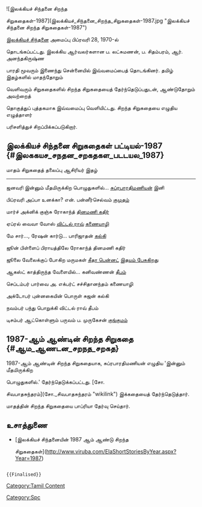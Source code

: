 ![இலக்கியச் சிந்தனை சிறந்த
சிறுகதைகள்-1987](இலக்கியச்_சிந்தனை_சிறந்த_சிறுகதைகள்-1987.jpg "இலக்கியச் சிந்தனை சிறந்த சிறுகதைகள்-1987")
[இலக்கியச் சிந்தனை](இலக்கியச்_சிந்தனை "wikilink") அமைப்பு பிப்ரவரி 28, 1970-ல்
தொடங்கப்பட்டது. இலக்கிய ஆர்வலர்களான ப. லட்சுமணன், ப. சிதம்பரம், ஆர். அனந்தகிருஷ்ண
பாரதி மூவரும் இணைந்து சென்னையில் இவ்வமைப்பைத் தொடங்கினர். தமிழ் இதழ்களில் மாதந்தோறும்
வெளிவரும் சிறுகதைகளில் சிறந்த சிறுகதையைத் தேர்ந்தெடுப்பதுடன், ஆண்டுதோறும் அவற்றைத்
தொகுத்துப் புத்தகமாக இவ்வமைப்பு வெளியிட்டது. சிறந்த சிறுகதையை எழுதிய எழுத்தாளர்
பரிசளித்துச் சிறப்பிக்கப்படுகிறார்.

## இலக்கியச் சிந்தனை சிறுகதைகள் பட்டியல்-1987 {#இலககயச_சநதன_சறகதகள_படடயல_1987}

  மாதம்      சிறுகதைத் தலைப்பு                   ஆசிரியர்                                       இதழ்
  --------- --------------------------------- --------------------------------------------- ---------------------------------------------
  ஜனவரி     இன்னும் மீதமிருக்கிற பொழுதுகளில்\...   [சுப்ரபாரதிமணியன்](சுப்ரபாரதிமணியன் "wikilink")   இனி
  பிப்ரவரி   அப்பா உனக்கா?                       என். பன்னீர்செல்வம்                                 [குமுதம்](குமுதம் "wikilink")
  மார்ச்      அக்னிக் குஞ்சு                       ரோகாந்த்                                        [தினமணி கதிர்](தினமணி_கதிர் "wikilink")
  ஏப்ரல்      வைவா வோஸ்                          [விட்டல் ராவ்](விட்டல்_ராவ் "wikilink")             [கணையாழி](கணையாழி "wikilink")
  மே        சார்\..., ரேஷன் கார்டு\...           பாரிஜாதன்                                      [கல்கி](கல்கி_(வார_இதழ்) "wikilink")
  ஜூன்       பிள்ளைப் பிராயத்திலே                 ரோகாந்த்                                        தினமணி கதிர்
  ஜூலை      வேலைக்குப் போகிற மருமகள்             [கீதா பென்னட்](கீதா_பென்னட் "wikilink")             [இதயம் பேசுகிறது](இதயம்_பேசுகிறது "wikilink")
  ஆகஸ்ட்      காத்திருந்த வேளையில்\...             கனிவண்ணன்                                       [தீபம்](தீபம் "wikilink")
  செப்டம்பர்   பார்வை                             அ. எக்பர்ட் சச்சிதானந்தம்                           கணையாழி
  அக்டோபர்    புன்னகையின் பொருள்                   சுஜன்                                          கல்கி
  நவம்பர்     பந்து பொறுக்கி                      விட்டல் ராவ்                                     தீபம்
  டிசம்பர்    ஆட்கொள்ளும் பருவம்                    ப. முருகேசன்                                   [குங்குமம்](குங்குமம் "wikilink")

## 1987-ஆம் ஆண்டின் சிறந்த சிறுகதை {#ஆம_ஆணடன_சறநத_சறகத}

1987-ஆம் ஆண்டின் சிறந்த சிறுகதையாக, சுப்ரபாரதிமணியன் எழுதிய 'இன்னும் மீதமிருக்கிற
பொழுதுகளில்.' தேர்ந்தெடுக்கப்பட்டது. [சோ.
சிவபாதசுந்தரம்](சோ._சிவபாதசுந்தரம் "wikilink") இக்கதையைத் தேர்ந்தெடுத்தார்.
மாதத்தின் சிறந்த சிறுகதையை பாப்ரியா தேர்வு செய்தார்.

## உசாத்துணை

-   [இலக்கியச் சிந்தனையின் 1987 ஆம் ஆண்டு சிறந்த
    சிறுகதைகள்](http://www.viruba.com/ElaShortStoriesByYear.aspx?Year=1987)

```{=mediawiki}
{{Finalised}}
```
[Category:Tamil Content](Category:Tamil_Content "wikilink")
[Category:Spc](Category:Spc "wikilink")
